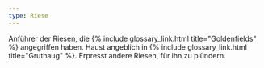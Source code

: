 ```yaml
---
type: Riese
---
```


Anführer der Riesen, die {% include glossary_link.html title="Goldenfields" %} angegriffen haben. Haust angeblich in {% include glossary_link.html title="Gruthaug" %}.
Erpresst andere Riesen, für ihn zu plündern.
